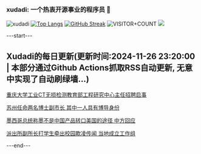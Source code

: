 ### xudadi: 一个热衷开源事业的程序员 👋

![xudadi](https://github-readme-stats-git-masterorgs-github-readme-stats-team.vercel.app/api?username=xudadi)
[![Top Langs](https://github-readme-stats.vercel.app/api/top-langs/?username=xudadi)](https://github.com/anuraghazra/github-readme-stats)
[![GitHub Streak](https://streak-stats.demolab.com?user=xudadi&locale=zh_Hans)](https://git.io/streak-stats)
![VISITOR+COUNT](https://komarev.com/ghpvc/?username=xudadi&label=VISITOR+COUNT)
![](https://raw.githubusercontent.com/xudadi/xudadi/main/assets/github-contribution-grid-snake.svg)


---start---

## Xudadi的每日更新(更新时间:2024-11-26 23:20:00 | 本部分通过Github Actions抓取RSS自动更新, 无意中实现了自动刷绿墙...)

[重庆大学工业CT无损检测教育部工程研究中心主任招聘启事](https://www.gongkaoleida.com/article/2208619)

[苏州任命两名博士副市长 其中一人具有博导身份](https://m.163.com/news/article/JHUHKBQ20530JPVV.html)

[墨西哥总统称墨不是中国产品转口美国的途径 中方回应](https://m.163.com/news/article/JHUMEI8N0001899O.html)

[派出所副所长打学生牵出校园欺凌传闻 当地成立工作组](https://m.163.com/news/article/JHUHRT3705129QAF.html)

---end---
